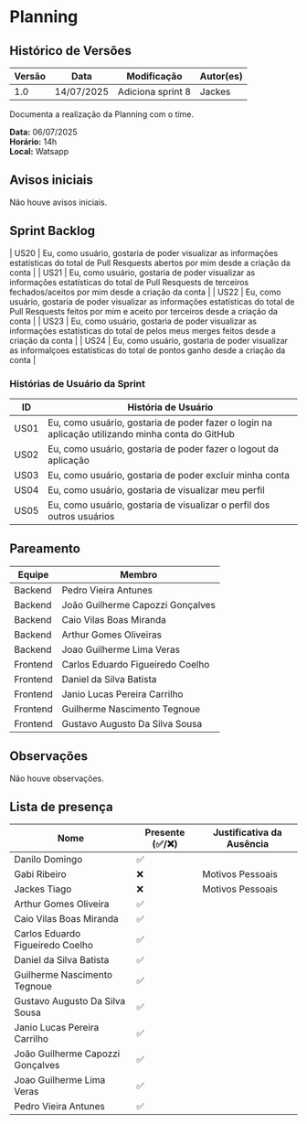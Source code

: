 # Planning

## Histórico de Versões

| Versão | Data       | Modificação       | Autor(es) |
| ------ | ---------- | ----------------- | --------- |
| 1.0    | 14/07/2025 | Adiciona sprint 8 |  Jackes   |

Documenta a realização da Planning com o time.

**Data:** 06/07/2025      
**Horário:** 14h         
**Local:** Watsapp 


## Avisos iniciais
Não houve avisos iniciais.

## Sprint Backlog
| US20 | Eu, como usuário, gostaria de poder visualizar as informações estatísticas do total de Pull Resquests abertos por mim desde a criação da conta |
| US21 | Eu, como usuário, gostaria de poder visualizar as informações estatísticas do total de Pull Resquests de terceiros fechados/aceitos por mim desde a criação da conta |
| US22 | Eu, como usuário, gostaria de poder visualizar as informações estatísticas do total de Pull Resquests feitos por mim e aceito por terceiros desde a criação da conta |
| US23 | Eu, como usuário, gostaria de poder visualizar as informações estatísticas do total de pelos meus merges feitos desde a criação da conta |
| US24 | Eu, como usuário, gostaria de poder visualizar as informalçoes estatísticas do total de pontos ganho desde a criação da conta |


### Histórias de Usuário da Sprint

| ID   | História de Usuário                                                                             |
| ---- | ----------------------------------------------------------------------------------------------- |
| US01 | Eu, como usuário, gostaria de poder fazer o login na aplicação utilizando minha conta do GitHub |
| US02 | Eu, como usuário, gostaria de poder fazer o logout da aplicação                                 |
| US03 | Eu, como usuário, gostaria de poder excluir minha conta                                         |
| US04 | Eu, como usuário, gostaria de visualizar meu perfil                                             |
| US05 | Eu, como usuário, gostaria de visualizar o perfil dos outros usuários                           |

## Pareamento

| Equipe   | Membro                           |
| -------- | -------------------------------- |
| Backend  | Pedro Vieira Antunes             |
| Backend  | João Guilherme Capozzi Gonçalves |
| Backend  | Caio Vilas Boas Miranda          |
| Backend  | Arthur Gomes Oliveiras           |
| Backend  | Joao Guilherme Lima Veras        |
| Frontend | Carlos Eduardo Figueiredo Coelho |
| Frontend | Daniel da Silva Batista          |
| Frontend | Janio Lucas Pereira Carrilho     |
| Frontend | Guilherme Nascimento Tegnoue     |
| Frontend | Gustavo Augusto Da Silva Sousa   |



## Observações

Não houve observações.

## Lista de presença

| Nome                             | Presente (✅/❌) | Justificativa da Ausência |
| -------------------------------- | -------------- | ------------------------- |
| Danilo Domingo                   | ✅              |                           |
| Gabi Ribeiro                     | ❌              | Motivos Pessoais          |
| Jackes Tiago                     | ❌              |  Motivos Pessoais                         |
| Arthur Gomes Oliveira            | ✅              |                           |
| Caio Vilas Boas Miranda          | ✅              |                           |
| Carlos Eduardo Figueiredo Coelho | ✅              |                           |
| Daniel da Silva Batista          | ✅              |                           |
| Guilherme Nascimento Tegnoue     | ✅              |                           |
| Gustavo Augusto Da Silva Sousa   | ✅              |                           |
| Janio Lucas Pereira Carrilho     | ✅              |                           |
| João Guilherme Capozzi Gonçalves | ✅              |                           |
| Joao Guilherme Lima Veras        | ✅              |                           |
| Pedro Vieira Antunes             | ✅              |                           |

